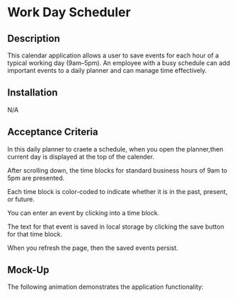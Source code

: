 # Work Day Scheduler

## Description

 This calendar application allows a user to save events for each hour of a typical working day (9am–5pm).
 An employee with a busy schedule can add important events to a daily planner and can manage time effectively.

 ## Installation 

 N/A

 ## Acceptance Criteria

 In this daily planner to craete a schedule,
 when you open the planner,then current day is displayed at the top of the calender.

 After scrolling down, the time blocks for standard business hours of 9am to 5pm are presented.

 Each time block is color-coded to indicate whether it is in the past, present, or future.

  You can enter an event by clicking into a time block.

  The text for that event is saved in local storage by clicking the save button for that time block.

  When you refresh the page, then the saved events persist.

  ## Mock-Up

  The following animation demonstrates the application functionality:
